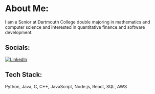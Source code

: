 # About Me:
I am a Senior at Dartmouth College double majoring in mathematics and computer science and interested in quantitative finance and software development.

## Socials:
[![LinkedIn](https://img.shields.io/badge/LinkedIn-%230077B5.svg?logo=linkedin&logoColor=white)](https://linkedin.com/in/jake-fleming-02824a25a/) 

## Tech Stack:
Python, Java, C, C++, JavaScript, Node.js, React, SQL, AWS
